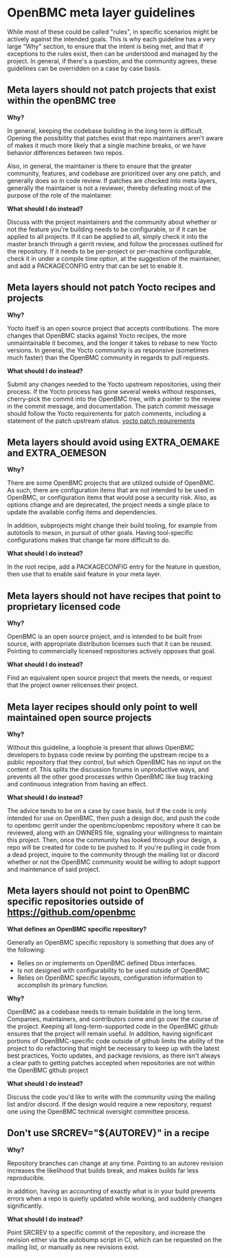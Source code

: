 # OpenBMC meta layer guidelines

While most of these could be called "rules", in specific scenarios might be
actively against the intended goals. This is why each guideline has a very large
"Why" section, to ensure that the intent is being met, and that if exceptions to
the rules exist, then can be understood and managed by the project. In general,
if there's a question, and the community agrees, these guidelines can be
overridden on a case by case basis.

## Meta layers should not patch projects that exist within the openBMC tree

**Why?**

In general, keeping the codebase building in the long term is difficult. Opening
the possibility that patches exist that repo maintainers aren't aware of makes
it much more likely that a single machine breaks, or we have behavior
differences between two repos.

Also, in general, the maintainer is there to ensure that the greater community,
features, and codebase are prioritized over any one patch, and generally does so
in code review. If patches are checked into meta layers, generally the
maintainer is not a reviewer, thereby defeating most of the purpose of the role
of the maintainer.

**What should I do instead?**

Discuss with the project maintainers and the community about whether or not the
feature you're building needs to be configurable, or if it can be applied to all
projects. If it can be applied to all, simply check it into the master branch
through a gerrit review, and follow the processes outlined for the repository.
If it needs to be per-project or per-machine configurable, check it in under a
compile time option, at the suggestion of the maintainer, and add a
PACKAGECONFIG entry that can be set to enable it.

## Meta layers should not patch Yocto recipes and projects

**Why?**

Yocto itself is an open source project that accepts contributions. The more
changes that OpenBMC stacks against Yocto recipes, the more unmaintainable it
becomes, and the longer it takes to rebase to new Yocto versions. In general,
the Yocto community is as responsive (sometimes much faster) than the OpenBMC
community in regards to pull requests.

**What should I do instead?**

Submit any changes needed to the Yocto upstream repositories, using their
process. If the Yocto process has gone several weeks without responses,
cherry-pick the commit into the OpenBMC tree, with a pointer to the review in
the commit message, and documentation. The patch commit message should follow
the Yocto requirements for patch comments, including a statement of the patch
upstream status.
[yocto patch requirements](https://wiki.yoctoproject.org/wiki/Best_Known_Methods_%28BKMs%29_for_Package_Updating#Patch_Comments)

## Meta layers should avoid using EXTRA_OEMAKE and EXTRA_OEMESON

**Why?**

There are some OpenBMC projects that are utilized outside of OpenBMC. As such,
there are configuration items that are not intended to be used in OpenBMC, or
configuration items that would pose a security risk. Also, as options change and
are deprecated, the project needs a single place to update the available config
items and dependencies.

In addition, subprojects might change their build tooling, for example from
autotools to meson, in pursuit of other goals. Having tool-specific
configurations makes that change far more difficult to do.

**What should I do instead?**

In the root recipe, add a PACKAGECONFIG entry for the feature in question, then
use that to enable said feature in your meta layer.

## Meta layers should not have recipes that point to proprietary licensed code

**Why?**

OpenBMC is an open source project, and is intended to be built from source, with
appropriate distribution licenses such that it can be reused. Pointing to
commercially licensed repositories actively opposes that goal.

**What should I do instead?**

Find an equivalent open source project that meets the needs, or request that the
project owner relicenses their project.

## Meta layer recipes should only point to well maintained open source projects

**Why?**

Without this guideline, a loophole is present that allows OpenBMC developers to
bypass code review by pointing the upstream recipe to a public repository that
they control, but which OpenBMC has no input on the content of. This splits the
discussion forums in unproductive ways, and prevents all the other good
processes within OpenBMC like bug tracking and continuous integration from
having an effect.

**What should I do instead?**

The advice tends to be on a case by case basis, but if the code is only intended
for use on OpenBMC, then push a design doc, and push the code to openbmc gerrit
under the openbmc/openbmc repository where it can be reviewed, along with an
OWNERS file, signaling your willingness to maintain this project. Then, once the
community has looked through your design, a repo will be created for code to be
pushed to. If you're pulling in code from a dead project, inquire to the
community through the mailing list or discord whether or not the OpenBMC
community would be willing to adopt support and maintenance of said project.

## Meta layers should not point to OpenBMC specific repositories outside of <https://github.com/openbmc>

**What defines an OpenBMC specific repository?**

Generally an OpenBMC specific repository is something that does any of the
following:

- Relies on or implements on OpenBMC defined Dbus interfaces.
- Is not designed with configurability to be used outside of OpenBMC
- Relies on OpenBMC specific layouts, configuration information to accomplish
  its primary function.

**Why?**

OpenBMC as a codebase needs to remain buildable in the long term. Companies,
maintainers, and contributors come and go over the course of the project.
Keeping all long-term-supported code in the OpenBMC github ensures that the
project will remain useful. In addition, having significant portions of
OpenBMC-specific code outside of github limits the ability of the project to do
refactoring that might be necessary to keep up with the latest best practices,
Yocto updates, and package revisions, as there isn't always a clear path to
getting patches accepted when repositories are not within the OpenBMC github
project

**What should I do instead?**

Discuss the code you'd like to write with the community using the mailing list
and/or discord. If the design would require a new repository, request one using
the OpenBMC technical oversight committee process.

## Don't use SRCREV="${AUTOREV}" in a recipe

**Why?**

Repository branches can change at any time. Pointing to an autorev revision
increases the likelihood that builds break, and makes builds far less
reproducible.

In addition, having an accounting of exactly what is in your build prevents
errors when a repo is quietly updated while working, and suddenly changes
significantly.

**What should I do instead?**

Point SRCREV to a specific commit of the repository, and increase the revision
either via the autobump script in CI, which can be requested on the mailing
list, or manually as new revisions exist.
